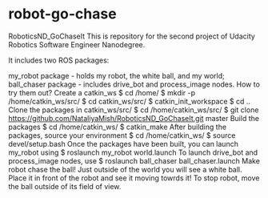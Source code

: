 # robot-go-chase
RoboticsND_GoChaseIt
This is repository for the second project of Udacity Robotics Software Engineer Nanodegree.

It includes two ROS packages:

my_robot package - holds my robot, the white ball, and my world;
ball_chaser package - includes drive_bot and process_image nodes.
How to try them out?
Create a catkin_ws
$ cd /home/
$ mkdir -p /home/catkin_ws/src/
$ cd catkin_ws/src/
$ catkin_init_workspace
$ cd ..
Clone the packages in catkin_ws/src/
$ cd /home/catkin_ws/src/
$ git clone https://github.com/NataliyaMish/RoboticsND_GoChaseIt.git master
Build the packages
$ cd /home/catkin_ws/ 
$ catkin_make
After building the packages, source your environment
$ cd /home/catkin_ws/
$ source devel/setup.bash
Once the packages have been built, you can launch my_robot using
$ roslaunch my_robot world.launch
To launch drive_bot and process_image nodes, use
$ roslaunch ball_chaser ball_chaser.launch
Make robot chase the ball!
Just outside of the world you will see a white ball. Place it in front of the robot and see it moving towrds it! To stop robot, move the ball outside of its field of view.
